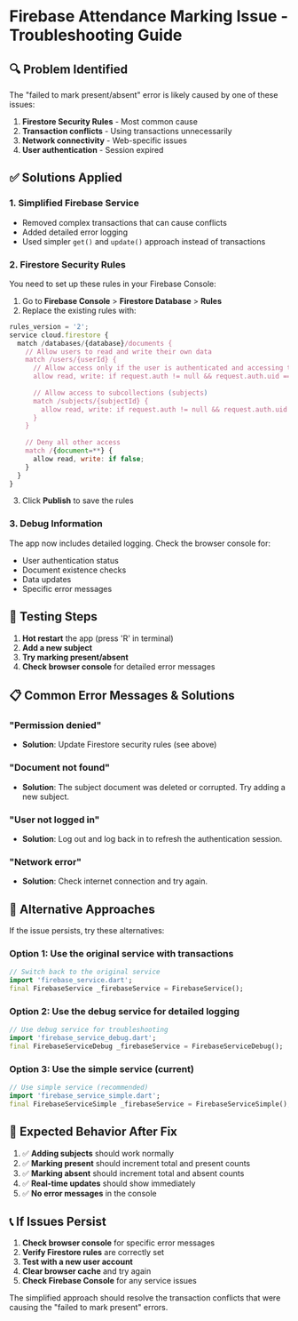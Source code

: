 # Firebase Attendance Marking Issue - Troubleshooting Guide

## 🔍 **Problem Identified**

The "failed to mark present/absent" error is likely caused by one of these issues:

1. **Firestore Security Rules** - Most common cause
2. **Transaction conflicts** - Using transactions unnecessarily
3. **Network connectivity** - Web-specific issues
4. **User authentication** - Session expired

## ✅ **Solutions Applied**

### 1. **Simplified Firebase Service**
- Removed complex transactions that can cause conflicts
- Added detailed error logging
- Used simpler `get()` and `update()` approach instead of transactions

### 2. **Firestore Security Rules**
You need to set up these rules in your Firebase Console:

1. Go to **Firebase Console** > **Firestore Database** > **Rules**
2. Replace the existing rules with:

```javascript
rules_version = '2';
service cloud.firestore {
  match /databases/{database}/documents {
    // Allow users to read and write their own data
    match /users/{userId} {
      // Allow access only if the user is authenticated and accessing their own data
      allow read, write: if request.auth != null && request.auth.uid == userId;
      
      // Allow access to subcollections (subjects)
      match /subjects/{subjectId} {
        allow read, write: if request.auth != null && request.auth.uid == userId;
      }
    }
    
    // Deny all other access
    match /{document=**} {
      allow read, write: if false;
    }
  }
}
```

3. Click **Publish** to save the rules

### 3. **Debug Information**
The app now includes detailed logging. Check the browser console for:
- User authentication status
- Document existence checks
- Data updates
- Specific error messages

## 🧪 **Testing Steps**

1. **Hot restart** the app (press 'R' in terminal)
2. **Add a new subject**
3. **Try marking present/absent**
4. **Check browser console** for detailed error messages

## 📋 **Common Error Messages & Solutions**

### "Permission denied"
- **Solution**: Update Firestore security rules (see above)

### "Document not found"
- **Solution**: The subject document was deleted or corrupted. Try adding a new subject.

### "User not logged in"
- **Solution**: Log out and log back in to refresh the authentication session.

### "Network error"
- **Solution**: Check internet connection and try again.

## 🔧 **Alternative Approaches**

If the issue persists, try these alternatives:

### Option 1: Use the original service with transactions
```dart
// Switch back to the original service
import 'firebase_service.dart';
final FirebaseService _firebaseService = FirebaseService();
```

### Option 2: Use the debug service for detailed logging
```dart
// Use debug service for troubleshooting
import 'firebase_service_debug.dart';
final FirebaseServiceDebug _firebaseService = FirebaseServiceDebug();
```

### Option 3: Use the simple service (current)
```dart
// Use simple service (recommended)
import 'firebase_service_simple.dart';
final FirebaseServiceSimple _firebaseService = FirebaseServiceSimple();
```

## 🎯 **Expected Behavior After Fix**

1. ✅ **Adding subjects** should work normally
2. ✅ **Marking present** should increment total and present counts
3. ✅ **Marking absent** should increment total and absent counts
4. ✅ **Real-time updates** should show immediately
5. ✅ **No error messages** in the console

## 📞 **If Issues Persist**

1. **Check browser console** for specific error messages
2. **Verify Firestore rules** are correctly set
3. **Test with a new user account**
4. **Clear browser cache** and try again
5. **Check Firebase Console** for any service issues

The simplified approach should resolve the transaction conflicts that were causing the "failed to mark present" errors. 